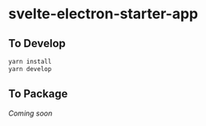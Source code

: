 # svelte-electron-starter-app
## To Develop
```bash
yarn install
yarn develop
```
## To Package
_Coming soon_
